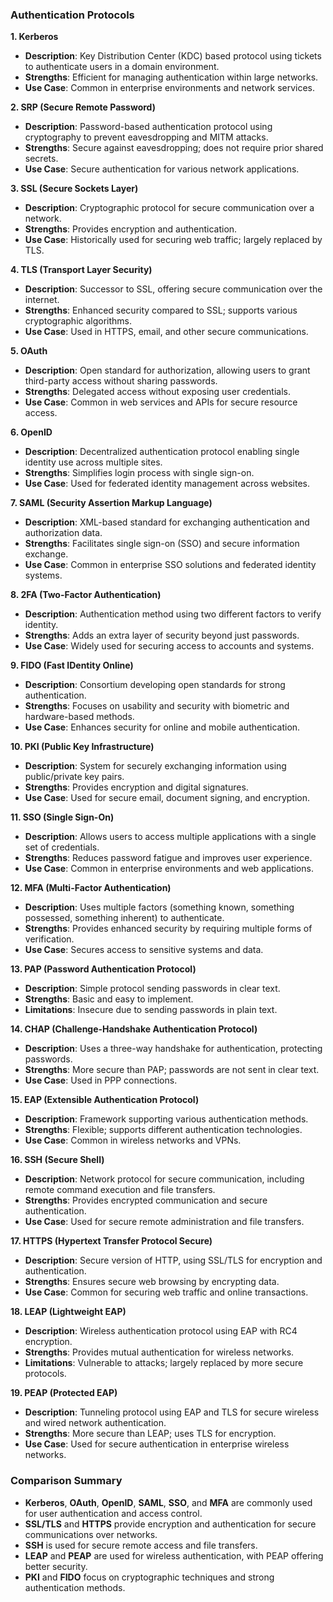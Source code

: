 ### **Authentication Protocols**

**1. Kerberos**

- **Description**: Key Distribution Center (KDC) based protocol using tickets to authenticate users in a domain environment.
- **Strengths**: Efficient for managing authentication within large networks.
- **Use Case**: Common in enterprise environments and network services.

**2. SRP (Secure Remote Password)**

- **Description**: Password-based authentication protocol using cryptography to prevent eavesdropping and MITM attacks.
- **Strengths**: Secure against eavesdropping; does not require prior shared secrets.
- **Use Case**: Secure authentication for various network applications.

**3. SSL (Secure Sockets Layer)**

- **Description**: Cryptographic protocol for secure communication over a network.
- **Strengths**: Provides encryption and authentication.
- **Use Case**: Historically used for securing web traffic; largely replaced by TLS.

**4. TLS (Transport Layer Security)**

- **Description**: Successor to SSL, offering secure communication over the internet.
- **Strengths**: Enhanced security compared to SSL; supports various cryptographic algorithms.
- **Use Case**: Used in HTTPS, email, and other secure communications.

**5. OAuth**

- **Description**: Open standard for authorization, allowing users to grant third-party access without sharing passwords.
- **Strengths**: Delegated access without exposing user credentials.
- **Use Case**: Common in web services and APIs for secure resource access.

**6. OpenID**

- **Description**: Decentralized authentication protocol enabling single identity use across multiple sites.
- **Strengths**: Simplifies login process with single sign-on.
- **Use Case**: Used for federated identity management across websites.

**7. SAML (Security Assertion Markup Language)**

- **Description**: XML-based standard for exchanging authentication and authorization data.
- **Strengths**: Facilitates single sign-on (SSO) and secure information exchange.
- **Use Case**: Common in enterprise SSO solutions and federated identity systems.

**8. 2FA (Two-Factor Authentication)**

- **Description**: Authentication method using two different factors to verify identity.
- **Strengths**: Adds an extra layer of security beyond just passwords.
- **Use Case**: Widely used for securing access to accounts and systems.

**9. FIDO (Fast IDentity Online)**

- **Description**: Consortium developing open standards for strong authentication.
- **Strengths**: Focuses on usability and security with biometric and hardware-based methods.
- **Use Case**: Enhances security for online and mobile authentication.

**10. PKI (Public Key Infrastructure)**

- **Description**: System for securely exchanging information using public/private key pairs.
- **Strengths**: Provides encryption and digital signatures.
- **Use Case**: Used for secure email, document signing, and encryption.

**11. SSO (Single Sign-On)**

- **Description**: Allows users to access multiple applications with a single set of credentials.
- **Strengths**: Reduces password fatigue and improves user experience.
- **Use Case**: Common in enterprise environments and web applications.

**12. MFA (Multi-Factor Authentication)**

- **Description**: Uses multiple factors (something known, something possessed, something inherent) to authenticate.
- **Strengths**: Provides enhanced security by requiring multiple forms of verification.
- **Use Case**: Secures access to sensitive systems and data.

**13. PAP (Password Authentication Protocol)**

- **Description**: Simple protocol sending passwords in clear text.
- **Strengths**: Basic and easy to implement.
- **Limitations**: Insecure due to sending passwords in plain text.

**14. CHAP (Challenge-Handshake Authentication Protocol)**

- **Description**: Uses a three-way handshake for authentication, protecting passwords.
- **Strengths**: More secure than PAP; passwords are not sent in clear text.
- **Use Case**: Used in PPP connections.

**15. EAP (Extensible Authentication Protocol)**

- **Description**: Framework supporting various authentication methods.
- **Strengths**: Flexible; supports different authentication technologies.
- **Use Case**: Common in wireless networks and VPNs.

**16. SSH (Secure Shell)**

- **Description**: Network protocol for secure communication, including remote command execution and file transfers.
- **Strengths**: Provides encrypted communication and secure authentication.
- **Use Case**: Used for secure remote administration and file transfers.

**17. HTTPS (Hypertext Transfer Protocol Secure)**

- **Description**: Secure version of HTTP, using SSL/TLS for encryption and authentication.
- **Strengths**: Ensures secure web browsing by encrypting data.
- **Use Case**: Common for securing web traffic and online transactions.

**18. LEAP (Lightweight EAP)**

- **Description**: Wireless authentication protocol using EAP with RC4 encryption.
- **Strengths**: Provides mutual authentication for wireless networks.
- **Limitations**: Vulnerable to attacks; largely replaced by more secure protocols.

**19. PEAP (Protected EAP)**

- **Description**: Tunneling protocol using EAP and TLS for secure wireless and wired network authentication.
- **Strengths**: More secure than LEAP; uses TLS for encryption.
- **Use Case**: Used for secure authentication in enterprise wireless networks.

### **Comparison Summary**

- **Kerberos**, **OAuth**, **OpenID**, **SAML**, **SSO**, and **MFA** are commonly used for user authentication and access control.
- **SSL/TLS** and **HTTPS** provide encryption and authentication for secure communications over networks.
- **SSH** is used for secure remote access and file transfers.
- **LEAP** and **PEAP** are used for wireless authentication, with PEAP offering better security.
- **PKI** and **FIDO** focus on cryptographic techniques and strong authentication methods.